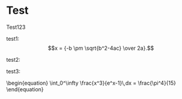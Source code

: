 # Test

Test123

test1: $$x = {-b \pm \sqrt{b^2-4ac} \over 2a}.$$

test2:

test3:

<div class="math">
\begin{equation}
  \int_0^\infty \frac{x^3}{e^x-1}\,dx = \frac{\pi^4}{15}  
\end{equation}
</div>